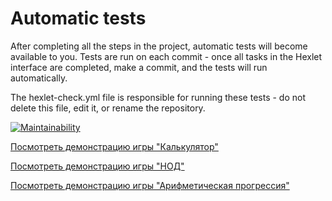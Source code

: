 # Automatic tests

After completing all the steps in the project, automatic tests will become available to you. Tests are run on each commit - once all tasks in the Hexlet interface are completed, make a commit, and the tests will run automatically.

The hexlet-check.yml file is responsible for running these tests - do not delete this file, edit it, or rename the repository.

[![Maintainability](https://api.codeclimate.com/v1/badges/32fe4f5e251c16d32f51/maintainability)](https://codeclimate.com/github/B0mb4rman/qa-auto-engineer-javascript-project-44/maintainability)

[Посмотреть демонстрацию игры "Калькулятор"](https://asciinema.org/connect/807bf2b9-035e-4954-bae5-0a479c2d5fe9)

[Посмотреть демонстрацию игры "НОД"](https://asciinema.org/a/oVpIyN1PLoJ3fRjaK9VZCItLm)

[Посмотреть демонстрацию игры "Арифметическая прогрессия"](https://asciinema.org/a/mAfm5shkVYXTUKl1GV6Izu37O)